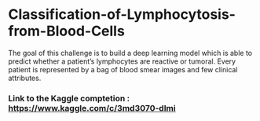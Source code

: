 # Classification-of-Lymphocytosis-from-Blood-Cells

The goal of this challenge is to build a deep learning model which is able to predict whether a patient’s lymphocytes are reactive or tumoral. Every patient
is represented by a bag of blood smear images and few clinical attributes.

### Link to the Kaggle comptetion :  https://www.kaggle.com/c/3md3070-dlmi
